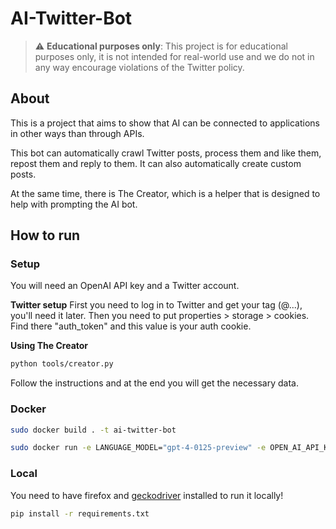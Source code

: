 # AI-Twitter-Bot
> :warning: **Educational purposes only**: This project is for educational purposes only, it is not intended for real-world use and we do not in any way encourage violations of the Twitter policy.

## About
This is a project that aims to show that AI can be connected to applications in other ways than through APIs. 

This bot can automatically crawl Twitter posts, process them and like them, repost them and reply to them. It can also automatically create custom posts.

At the same time, there is The Creator, which is a helper that is designed to help with prompting the AI bot.


## How to run
### Setup
You will need an OpenAI API key and a Twitter account.

**Twitter setup**
First you need to log in to Twitter and get your tag (@...), you'll need it later.
Then you need to put properties > storage > cookies. Find there "auth_token" and this value is your auth cookie.

**Using The Creator**
```bash
python tools/creator.py
```
Follow the instructions and at the end you will get the necessary data.


### Docker
```bash
sudo docker build . -t ai-twitter-bot
```

```bash
sudo docker run -e LANGUAGE_MODEL="gpt-4-0125-preview" -e OPEN_AI_API_KEY="<your OpenAI api key>" -e TWITTER_USER_TAG="<your twitter tag>" -e TWITTER_AUTH_COOKIE="<your twitter auth cookie>" -e AI_PERSONALITY_PROMPT='<personality prompt created by The Creator>' ai-twitter-bot
```


### Local
You need to have firefox and [geckodriver](https://github.com/mozilla/geckodriver) installed to run it locally!

```bash
pip install -r requirements.txt
```



